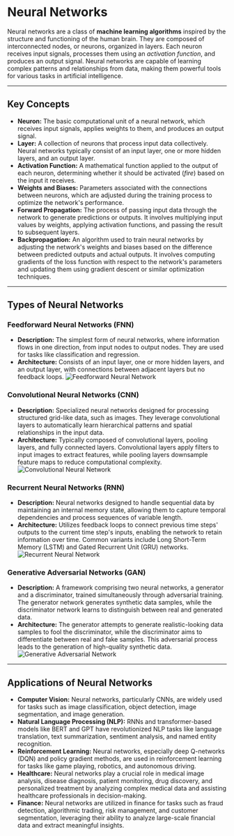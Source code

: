 # Neural Networks

Neural networks are a class of **machine learning algorithms** inspired by the structure and functioning of the human brain. They are composed of interconnected nodes, or neurons, organized in layers. Each neuron receives input signals, processes them using an *activation function*, and produces an output signal. Neural networks are capable of learning complex patterns and relationships from data, making them powerful tools for various tasks in artificial intelligence.

---
## Key Concepts

- **Neuron:** The basic computational unit of a neural network, which receives input signals, applies weights to them, and produces an output signal.
- **Layer:** A collection of neurons that process input data collectively. Neural networks typically consist of an input layer, one or more hidden layers, and an output layer.
- **Activation Function:** A mathematical function applied to the output of each neuron, determining whether it should be activated (*fire*) based on the input it receives.
- **Weights and Biases:** Parameters associated with the connections between neurons, which are adjusted during the training process to optimize the network's performance.
- **Forward Propagation:** The process of passing input data through the network to generate predictions or outputs. It involves multiplying input values by weights, applying activation functions, and passing the result to subsequent layers.
- **Backpropagation:** An algorithm used to train neural networks by adjusting the network's weights and biases based on the difference between predicted outputs and actual outputs. It involves computing gradients of the loss function with respect to the network's parameters and updating them using gradient descent or similar optimization techniques.

---
## Types of Neural Networks

### Feedforward Neural Networks (FNN)
- **Description:** The simplest form of neural networks, where information flows in one direction, from input nodes to output nodes. They are used for tasks like classification and regression.
- **Architecture:** Consists of an input layer, one or more hidden layers, and an output layer, with connections between adjacent layers but no feedback loops.
![Feedforward Neural Network](https://upload.wikimedia.org/wikipedia/commons/thumb/0/00/Multi-Layer_Neural_Network-Vector-Blank.svg/640px-Multi-Layer_Neural_Network-Vector-Blank.svg.png)

### Convolutional Neural Networks (CNN)
- **Description:** Specialized neural networks designed for processing structured grid-like data, such as images. They leverage convolutional layers to automatically learn hierarchical patterns and spatial relationships in the input data.
- **Architecture:** Typically composed of convolutional layers, pooling layers, and fully connected layers. Convolutional layers apply filters to input images to extract features, while pooling layers downsample feature maps to reduce computational complexity.
![Convolutional Neural Network](https://upload.wikimedia.org/wikipedia/commons/6/63/Typical_cnn.png)

### Recurrent Neural Networks (RNN)
- **Description:** Neural networks designed to handle sequential data by maintaining an internal memory state, allowing them to capture temporal dependencies and process sequences of variable length.
- **Architecture:** Utilizes feedback loops to connect previous time steps' outputs to the current time step's inputs, enabling the network to retain information over time. Common variants include Long Short-Term Memory (LSTM) and Gated Recurrent Unit (GRU) networks.
![Recurrent Neural Network](https://upload.wikimedia.org/wikipedia/commons/b/b5/Recurrent_neural_network_unfold.svg)

### Generative Adversarial Networks (GAN)
- **Description:** A framework comprising two neural networks, a generator and a discriminator, trained simultaneously through adversarial training. The generator network generates synthetic data samples, while the discriminator network learns to distinguish between real and generated data.
- **Architecture:** The generator attempts to generate realistic-looking data samples to fool the discriminator, while the discriminator aims to differentiate between real and fake samples. This adversarial process leads to the generation of high-quality synthetic data.
![Generative Adversarial Network](https://upload.wikimedia.org/wikipedia/commons/8/8b/Generative_Adversarial_Network_illustration.svg)

---
## Applications of Neural Networks

- **Computer Vision:** Neural networks, particularly CNNs, are widely used for tasks such as image classification, object detection, image segmentation, and image generation.
- **Natural Language Processing (NLP):** RNNs and transformer-based models like BERT and GPT have revolutionized NLP tasks like language translation, text summarization, sentiment analysis, and named entity recognition.
- **Reinforcement Learning:** Neural networks, especially deep Q-networks (DQN) and policy gradient methods, are used in reinforcement learning for tasks like game playing, robotics, and autonomous driving.
- **Healthcare:** Neural networks play a crucial role in medical image analysis, disease diagnosis, patient monitoring, drug discovery, and personalized treatment by analyzing complex medical data and assisting healthcare professionals in decision-making.
- **Finance:** Neural networks are utilized in finance for tasks such as fraud detection, algorithmic trading, risk management, and customer segmentation, leveraging their ability to analyze large-scale financial data and extract meaningful insights.